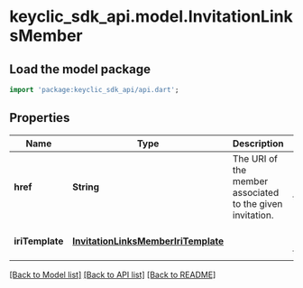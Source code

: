 # keyclic_sdk_api.model.InvitationLinksMember

## Load the model package
```dart
import 'package:keyclic_sdk_api/api.dart';
```

## Properties
Name | Type | Description | Notes
------------ | ------------- | ------------- | -------------
**href** | **String** | The URI of the member associated to the given invitation. | [optional] [default to null]
**iriTemplate** | [**InvitationLinksMemberIriTemplate**](InvitationLinksMemberIriTemplate.md) |  | [optional] [default to null]

[[Back to Model list]](../README.md#documentation-for-models) [[Back to API list]](../README.md#documentation-for-api-endpoints) [[Back to README]](../README.md)



